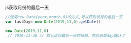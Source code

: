 js获取月份的最后一天

```javascript
//使用new Date(year,month,0)的方式,可以获取该月的最后一天
var lastDay= new Date(2019,11,0).getDate()

new Date(2019,11,0)
 // 2019-11-30 // 默认返回最后一天的日期，然后获取day就ok了
```


